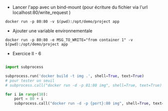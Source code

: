 - Lancer l'app avec un bind-mount (pour écriture du fichier via l'url localhost:80/write_request )

```
docker run -p 80:80 -v $(pwd):/opt/demo/project app 
```


- Ajouter une variable environnementale

```
docker run -p 80:80 -e MSG_TO_WRITE="from container 1" -v $(pwd):/opt/demo/project app 
```

- Exercice II - 6

```python

import subprocess

subprocess.run('docker build -t img .', shell=True, text=True)
# pour tester un seuil
# subprocess.call("docker run -d -p 81:80 img", shell=True, text=True)

for i in range(10):
    port = 80 + i
    subprocess.call("docker run -d -p {port}:80 img", shell=True, text=True)
```